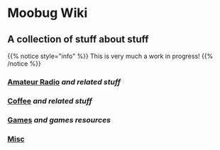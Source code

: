 # Moobug Wiki

## A collection of stuff about stuff

{{% notice style="info" %}}
This is very much a work in progress!
{{% /notice %}}

### [Amateur Radio](/amateur_radio) *and related stuff*

### [Coffee](/coffee) *and related stuff*

### [Games](/games) *and games resources*

### [Misc](/misc) 
